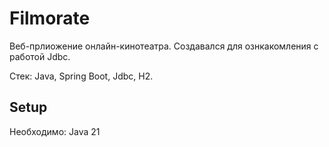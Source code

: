 # Filmorate
Веб-прлиожение онлайн-кинотеатра. Создавался для ознкакомления с работой Jdbc.

Стек: Java, Spring Boot, Jdbc, H2.
## Setup
Необходимо: Java 21